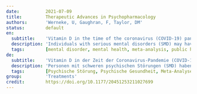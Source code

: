 ```yaml
---
date:          2021-07-09
title:         Therapeutic Advances in Psychopharmacology
authors:       'Werneke, U, Gaughran, F, Taylor, DM'
status:        default
en:
  subtitle:    'Vitamin D in the time of the coronavirus (COVID-19) pandemic - a clinical review from a public health and public mental health perspective'
  description: 'Individuals with serious mental disorders (SMD) may have a higher risk of vitamin D (VIT-D) deficiency. They also experience higher mortality because of coronavirus disease 2019 (COVID-19) infection. Therefore, we have conducted a comprehensive review to examine the significance of VIT-D for public health and public mental health during the ongoing COVID-19 pandemic. This review had three specific aims, from a global perspective to (a) create a profile of VIT-D and review the epidemiology of VIT-D deficiency, (b) explore VIT-D deficiency as risk factor for SMD and COVID-19 infections and (c) examine the effectiveness of VIT-D supplementation for both conditions. We found that, in terms of SMD, the evidence from laboratory and observational studies points towards some association between VIT-D deficiency and depression or schizophrenia. Mendelian randomisation studies, however, suggest no, or reverse, causality. The evidence from intervention studies is conflicting. Concerning COVID-19 infection, on proof of principle, VIT-D could provide a plausible defence against the infection itself and against an adverse clinical course. But data from observational studies and the first preliminary intervention studies remain conflicting, with stronger evidence that VIT-D may mitigate the clinical course of COVID-19 infection rather than the risk of infection in the first place. From a public health and public mental health point of view, based on the currently limited knowledge, for individuals with SMD, the benefits of VIT-D optimisation through supplementation seem to outweigh the risks. VIT-D supplementation, however, should not substitute for vaccination or medical care for COVID-19 infection.'
  tags:        [mental disorder, mental health, meta-analysis, public health, supplementation, vitamin D]
de:
  subtitle:    'Vitamin D in der Zeit der Coronavirus-Pandemie (COVID-19) - eine klinische Untersuchung aus der Sicht der öffentlichen Gesundheit und der öffentlichen psychischen Gesundheit'
  description: 'Personen mit schweren psychischen Störungen (SMD) haben ein höheres Risiko für einen Vitamin-D-Mangel (VIT-D). Sie haben auch ein höheres Sterberisiko aufgrund einer Infektion mit dem Coronavirus 2019 (COVID-19). Daher haben wir eine umfassende Untersuchung durchgeführt, um die Bedeutung von VIT-D für die öffentliche Gesundheit und die psychische Gesundheit der Bevölkerung während der laufenden COVID-19-Pandemie zu untersuchen. Diese Übersichtsarbeit verfolgte drei spezifische Ziele: (a) Erstellung eines Profils von VIT-D und Überprüfung der Epidemiologie des VIT-D-Mangels, (b) Untersuchung des VIT-D-Mangels als Risikofaktor für SMD- und COVID-19-Infektionen und (c) Untersuchung der Wirksamkeit der VIT-D-Supplementierung bei beiden Erkrankungen. Wir stellten fest, dass die Erkenntnisse aus Labor- und Beobachtungsstudien in Bezug auf SMD auf einen gewissen Zusammenhang zwischen VIT-D-Mangel und Depression oder Schizophrenie hindeuten. Mendelsche Randomisierungsstudien lassen jedoch keine oder eine umgekehrte Kausalität vermuten. Die Erkenntnisse aus Interventionsstudien sind widersprüchlich. Was die COVID-19-Infektion betrifft, so könnte VIT-D, wenn man den Grundsatzbeweis erbringt, einen plausiblen Schutz gegen die Infektion selbst und gegen einen ungünstigen klinischen Verlauf bieten. Die Daten aus Beobachtungsstudien und den ersten vorläufigen Interventionsstudien sind jedoch nach wie vor widersprüchlich, wobei es stärkere Hinweise darauf gibt, dass VIT-D eher den klinischen Verlauf einer COVID-19-Infektion als das Risiko einer Infektion abmildern kann. Aus der Sicht der öffentlichen Gesundheit und der öffentlichen psychischen Gesundheit scheinen auf der Grundlage des derzeit begrenzten Wissensstandes bei Personen mit SMD die Vorteile einer VIT-D-Optimierung durch Supplementierung die Risiken zu überwiegen. Die VIT-D-Supplementierung sollte jedoch nicht als Ersatz für eine Impfung oder medizinische Behandlung einer COVID-19-Infektion dienen.' 
  tags:        [Psychische Störung, Psychische Gesundheit, Meta-Analyse, Öffentliche Gesundheit, Supplementierung, Vitamin D]
group:         'Treatments'
credit:        https://doi.org/10.1177/20451253211027699
---
```


